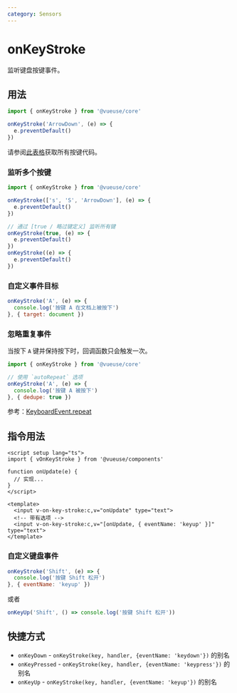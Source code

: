 ```yaml
---
category: Sensors
---
```


# onKeyStroke

监听键盘按键事件。

## 用法

```js
import { onKeyStroke } from '@vueuse/core'

onKeyStroke('ArrowDown', (e) => {
  e.preventDefault()
})
```

请参阅[此表格](https://developer.mozilla.org/en-US/docs/Web/API/KeyboardEvent/key/Key_Values)获取所有按键代码。

### 监听多个按键

```js
import { onKeyStroke } from '@vueuse/core'

onKeyStroke(['s', 'S', 'ArrowDown'], (e) => {
  e.preventDefault()
})

// 通过 [true / 略过键定义] 监听所有键
onKeyStroke(true, (e) => {
  e.preventDefault()
})
onKeyStroke((e) => {
  e.preventDefault()
})
```

### 自定义事件目标

```js
onKeyStroke('A', (e) => {
  console.log('按键 A 在文档上被按下')
}, { target: document })
```

### 忽略重复事件

当按下 `A` 键并保持按下时，回调函数只会触发一次。

```js
import { onKeyStroke } from '@vueuse/core'

// 使用 `autoRepeat` 选项
onKeyStroke('A', (e) => {
  console.log('按键 A 被按下')
}, { dedupe: true })
```

参考：[KeyboardEvent.repeat](https://developer.mozilla.org/en-US/docs/Web/API/KeyboardEvent/repeat)

## 指令用法

```vue
<script setup lang="ts">
import { vOnKeyStroke } from '@vueuse/components'

function onUpdate(e) {
  // 实现...
}
</script>

<template>
  <input v-on-key-stroke:c,v="onUpdate" type="text">
  <!-- 带有选项 -->
  <input v-on-key-stroke:c,v="[onUpdate, { eventName: 'keyup' }]" type="text">
</template>
```

### 自定义键盘事件

```js
onKeyStroke('Shift', (e) => {
  console.log('按键 Shift 松开')
}, { eventName: 'keyup' })
```

或者

```js
onKeyUp('Shift', () => console.log('按键 Shift 松开'))
```

## 快捷方式

- `onKeyDown` - `onKeyStroke(key, handler, {eventName: 'keydown'})` 的别名
- `onKeyPressed` - `onKeyStroke(key, handler, {eventName: 'keypress'})` 的别名
- `onKeyUp` - `onKeyStroke(key, handler, {eventName: 'keyup'})` 的别名
